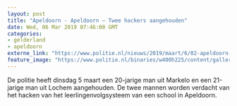 ```yaml
---
layout: post
title: "Apeldoorn - Apeldoorn – Twee hackers aangehouden"
date: Wed, 06 Mar 2019 07:46:00 GMT
categories: 
- gelderland 
- apeldoorn 
externe_link: "https://www.politie.nl/nieuws/2019/maart/6/02-apeldoorn-%E2%80%93-twee-hackers-aangehouden.html"
feature_image: "https://www.politie.nl/binaries/w400h225/content/gallery/politie/stockfotos/cybercrime/cybercrime.jpg"
---
```


De politie heeft dinsdag 5 maart een 20-jarige man uit Markelo en een 21-jarige man uit Lochem aangehouden. De twee mannen worden verdacht van het hacken van het leerlingenvolgsysteem van een school in Apeldoorn.
